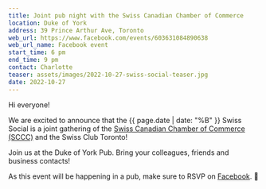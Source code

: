 ```yaml
---
title: Joint pub night with the Swiss Canadian Chamber of Commerce
location: Duke of York
address: 39 Prince Arthur Ave, Toronto
web_url: https://www.facebook.com/events/603631084890638
web_url_name: Facebook event
start_time: 6 pm
end_time: 9 pm
contact: Charlotte
teaser: assets/images/2022-10-27-swiss-social-teaser.jpg
date: 2022-10-27
---
```


Hi everyone!

We are excited to announce that the {{ page.date | date: "%B" }} Swiss Social
is a joint gathering of the [Swiss Canadian Chamber of Commerce (SCCC)][sccc]
and the Swiss Club Toronto!

Join us at the Duke of York Pub. Bring your colleagues, friends and business
contacts!

As this event will be happening in a pub, make sure to RSVP on [Facebook].
:slightly_smiling_face:

[sccc]: <https://www.swissbiz.ca/>
[facebook]: <{{ page.web_url }}>

